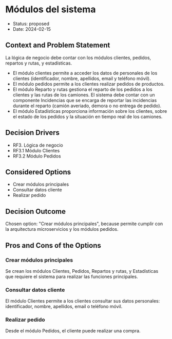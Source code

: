 # Módulos del sistema

* Status: proposed
* Date: 2024-02-15

## Context and Problem Statement

La lógica de negocio debe contar con los módulos clientes, pedidos, repartos y rutas, y estadísticas.
- El módulo clientes permite a acceder los datos de personales de los clientes (identificador, nombre, apellidos, email y teléfono móvil).
- El módulo pedidos permite a los clientes realizar pedidos de productos.
- El módulo Reparto y rutas gestiona el reparto de los pedidos a los clientes y las rutas de los camiones. El sistema debe contar con un componente Incidencias que se encarga de reportar las incidencias durante el reparto (camión averiado, demora o no entrega de pedido).
- El módulo Estadísticas proporciona información sobre los clientes, sobre el estado de los pedidos y la situación en tiempo real de los camiones.

## Decision Drivers

* RF3. Lógica de negocio
* RF3.1 Módulo Clientes
* RF3.2 Módulo Pedidos

## Considered Options

* Crear módulos principales
* Consultar datos cliente
* Realizar pedido

## Decision Outcome

Chosen option: "Crear módulos principales", because permite cumplir con la arquitectura microservicios y los módulos pedidos.

## Pros and Cons of the Options

### Crear módulos principales

Se crean los módulos Clientes, Pedidos, Repartos y rutas, y Estadísticas que requiere el sistema para realizar las funciones principales.

### Consultar datos cliente

El módulo Clientes permite a los clientes consultar sus datos personales: identificador, nombre, apellidos, email o teléfono móvil.

### Realizar pedido

Desde el módulo Pedidos, el cliente puede realizar una compra.
